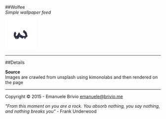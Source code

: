 ##Wolfee  
*Simple wallpaper feed*

![wolfee](https://raw.githubusercontent.com/emanuelebrivio/wolfee/gh-pages/static/img/wolfee-logo.png)  

---

##Details

**Source**  
Images are crawled from unsplash using kimonolabs and then rendered on the page

---

Copyright © 2015 - Emanuele Brivio [emanuele@brivio.me](mailto:emanuele@brivio.me)

*"From this moment on you are a rock. You absorb nothing, you say nothing, and nothing breaks you"* - Frank Underwood
